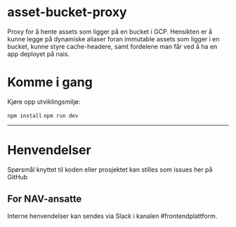 asset-bucket-proxy
================

Proxy for å hente assets som ligger på en bucket i GCP. Hensikten er å kunne legge på dynamiske aliaser foran immutable assets som ligger i en bucket, kunne styre cache-headere, samt fordelene man får ved å ha en app deployet på nais.

# Komme i gang

Kjøre opp utviklingsmiljø:

`npm install`
`npm run dev`

---

# Henvendelser

Spørsmål knyttet til koden eller prosjektet kan stilles som issues her på GitHub

## For NAV-ansatte

Interne henvendelser kan sendes via Slack i kanalen #frontendplattform.